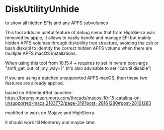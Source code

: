 # DiskUtilityUnhide
to show all hidden EFIs and any APFS subvolumes

This tool adds an useful feature of debug menu that from HighSierra was removed by apple, it allows to easily handle and manage EFI but mainly hidden APFS volumes through diskutility tree structure, avoiding the zsh or bash diskutil to identity the correct hidden APFS volume when there are multiple APFS macOS installations.

When using this tool from 10.15.4 + requires to set in nvram boot-args "amfi_get_out_of_my_way=1" (it's also advisable to set "csrutil disable")

if you are using a patched unsupported APFS macOS, then these two features are already applied.

based on ASentientBot launcher: https://forums.macrumors.com/threads/macos-10-15-catalina-on-unsupported-macs.2183772/page-319?post=28161280#post-28161280

modified to work on Mojave and HighSierra

it should work till Monterey and maybe later.
